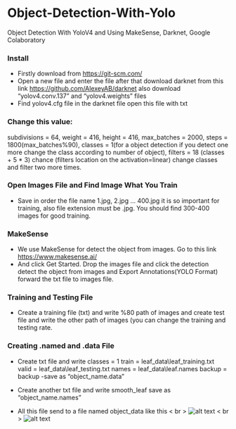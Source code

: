# Object-Detection-With-Yolo
Object Detection With YoloV4 and Using MakeSense, Darknet, Google Colaboratory

### Install
- Firstly download from https://git-scm.com/
- Open a new file and enter the file after that download darknet from this link https://github.com/AlexeyAB/darknet also download “yolov4.conv.137” and “yolov4.weights” files
- Find yolov4.cfg file in the darknet file open this file with txt

### Change this value:  
subdivisions = 64, weight = 416, height = 416, max_batches = 2000, steps = 1800(max_batches%90),  classes = 1(for a object detection if you detect one more change the class according to number of object), filters = 18 (classes + 5 * 3) chance (filters location on the activation=linear) change classes and filter two more times.

### Open Images File and Find Image What You Train
- Save in order the file name 1.jpg, 2.jpg … 400.jpg it is so important for training, also file extension must be .jpg. You should find 300-400 images for good training.

### MakeSense
- We use MakeSense for detect the object from images. Go to this link https://www.makesense.ai/
- And click Get Started. Drop the images file and click the detection detect the object from images and Export Annotations(YOLO Format) forward the txt file to images file.

### Training and Testing File
- Create a training file (txt) and write %80 path of images and create test file and write the other path of images (you can change the training and testing rate.

### Creating .named and .data File
- Create txt file and write 
classes = 1
train = leaf_data\leaf_training.txt
valid = leaf_data\leaf_testing.txt
names = leaf_data\leaf.names
backup = backup
-save as “object_name.data”

- Create another txt file and write 
smooth_leaf
save as “object_name.names”

- All this file send to a file named object_data like this
< br > ![alt text](https://github.com/oguzhanerbas/Object-Detection-With-Yolo/blob/main/image1.png)
< br > ![alt text](https://github.com/oguzhanerbas/Object-Detection-With-Yolo/blob/main/image2.png)

